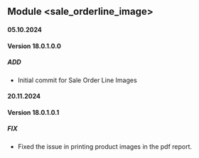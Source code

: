 ## Module <sale_orderline_image>

#### 05.10.2024
#### Version 18.0.1.0.0
##### ADD
- Initial commit for Sale Order Line Images

#### 20.11.2024
#### Version 18.0.1.0.1
##### FIX
- Fixed the issue in printing product images in the pdf report.
